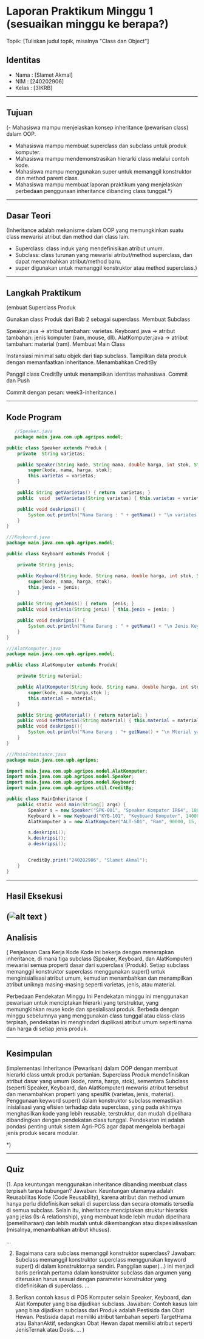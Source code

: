 # Laporan Praktikum Minggu 1 (sesuaikan minggu ke berapa?)
Topik: [Tuliskan judul topik, misalnya "Class dan Object"]

## Identitas
- Nama  : [Slamet Akmal]
- NIM   : [240202906]
- Kelas : [3IKRB]

---

## Tujuan
(- Mahasiswa mampu menjelaskan konsep inheritance (pewarisan class) dalam OOP.
- Mahasiswa mampu membuat superclass dan subclass untuk produk komputer.
- Mahasiswa mampu mendemonstrasikan hierarki class melalui contoh kode.
- Mahasiswa mampu menggunakan super untuk memanggil konstruktor dan method parent class.
- Mahasiswa mampu membuat laporan praktikum yang menjelaskan perbedaan penggunaan inheritance dibanding class tunggal.*)

---

## Dasar Teori
(Inheritance adalah mekanisme dalam OOP yang memungkinkan suatu class mewarisi atribut dan method dari class lain.

- Superclass: class induk yang mendefinisikan atribut umum.
- Subclass: class turunan yang mewarisi atribut/method superclass, dan dapat menambahkan atribut/method baru.
- super digunakan untuk memanggil konstruktor atau method superclass.)

---

## Langkah Praktikum
(embuat Superclass Produk

Gunakan class Produk dari Bab 2 sebagai superclass.
Membuat Subclass

Speaker.java → atribut tambahan: varietas.
Keyboard.java → atribut tambahan: jenis komputer (ram, mouse, dll).
AlatKomputer.java → atribut tambahan: material (ram).
Membuat Main Class

Instansiasi minimal satu objek dari tiap subclass.
Tampilkan data produk dengan memanfaatkan inheritance.
Menambahkan CreditBy

Panggil class CreditBy untuk menampilkan identitas mahasiswa.
Commit dan Push

Commit dengan pesan: week3-inheritance.)

---

## Kode Program
```java
   //Speaker.java
   package main.java.com.upb.agripos.model;

public class Speaker extends Produk {
    private  String varietas;

    public Speaker(String kode, String nama, double harga, int stok, String varietas) {
        super(kode, nama, harga, stok);
        this.varietas = varietas;
    }

    public String getVarietas() { return  varietas; }
    public  void  setVarietas(String varietas) { this.varietas = varietas; }

    public void deskripsi() {
        System.out.println("Nama Barang : " + getNama() + "\n variates speaker : " + getVarietas() + "\n harga Speaker/bungkus :" + getHarga() +"\n");
    }
}
```

```java
///Keyboard.java
package main.java.com.upb.agripos.model;

public class Keyboard extends Produk {

    private String jenis;

    public Keyboard(String kode, String nama, double harga, int stok, String jenis) {
        super(kode, nama, harga, stok);
        this.jenis = jenis;
    }

    public String getJenis() { return  jenis; }
    public void setJenis(String jenis) { this.jenis = jenis; }

    public void deskripsi() {
        System.out.println("Nama Barang : " + getNama() + "\n Jenis Keyboard : " + getJenis() + "\n harga keyboard/140000 :" + getHarga() +"\n");
    }
}
```

```java
///AlatKomputer.java
package main.java.com.upb.agripos.model;

public class AlatKomputer extends Produk{

    private String material;

    public AlatKomputer(String kode, String nama, double harga, int stok, String material) {
        super(kode, nama,harga,stok );
        this.material = material;
    }

    public String getMaterial() { return material; }
    public void setMaterial(String material) { this.material = material; }
    public void deskripsi(){
        System.out.println("Nama Barang : "+ getNama() + "\n Mterial yang dipakai : " + getMaterial() + "\n harga barang :" + getHarga() +"\n");
    }
}
```

```java
///MainInheitance.java
package main.java.com.upb.agripos;

import main.java.com.upb.agripos.model.AlatKomputer;
import main.java.com.upb.agripos.model.Speaker;
import main.java.com.upb.agripos.model.Keyboard;
import main.java.com.upb.agripos.util.CreditBy;

public class MainInheritance {
    public static void main(String[] args) {
        Speaker s = new Speaker("SPK-001", "Speaker Komputer IR64", 180000,100, "64");
        Keyboard k = new Keyboard("KYB-101", "Keyboard Komputer", 140000, 40, "Komputer");
        AlatKomputer a = new AlatKomputer("ALT-501", "Ram", 90000, 15, "Ram");

        s.deskripsi();
        k.deskripsi();
        a.deskripsi();


        CreditBy.print("240202906", "Slamet Akmal");
    }
}
```
---

## Hasil Eksekusi
(![alt text](E:\Tugas\oop-202501-240202906\praktikum\week3-inheritance\screenshots?raw=true)
)
---

## Analisis
(
Penjelasan Cara Kerja Kode
Kode ini bekerja dengan menerapkan inheritance, di mana tiga subclass (Speaker, Keyboard, dan AlatKomputer) mewarisi semua properti dasar dari superclass (Produk). Setiap subclass memanggil konstruktor superclass menggunakan super() untuk menginisialisasi atribut umum, kemudian menambahkan dan menampilkan atribut uniknya masing-masing seperti varietas, jenis, atau material.

Perbedaan Pendekatan Minggu Ini
Pendekatan minggu ini menggunakan pewarisan untuk menciptakan hierarki yang terstruktur, yang memungkinkan reuse kode dan spesialisasi produk. Berbeda dengan minggu sebelumnya yang menggunakan class tunggal atau class-class terpisah, pendekatan ini menghindari duplikasi atribut umum seperti nama dan harga di setiap jenis produk.

---

## Kesimpulan
(implementasi Inheritance (Pewarisan) dalam OOP dengan membuat hierarki class untuk produk pertanian. Superclass Produk mendefinisikan atribut dasar yang umum (kode, nama, harga, stok), sementara Subclass (seperti Speaker, Keyboard, dan AlatKomputer) mewarisi atribut tersebut dan menambahkan properti yang spesifik (varietas, jenis, material). Penggunaan keyword super() dalam konstruktor subclass memastikan inisialisasi yang efisien terhadap data superclass, yang pada akhirnya menghasilkan kode yang lebih reusable, terstruktur, dan mudah dipelihara dibandingkan dengan pendekatan class tunggal. Pendekatan ini adalah pondasi penting untuk sistem Agri-POS agar dapat mengelola berbagai jenis produk secara modular.

*)

---

## Quiz
(1. Apa keuntungan menggunakan inheritance dibanding membuat class terpisah tanpa hubungan?
Jawaban: Keuntungan utamanya adalah Reusabilitas Kode (Code Reusability), karena atribut dan method umum hanya perlu didefinisikan sekali di superclass dan secara otomatis tersedia di semua subclass. Selain itu, inheritance menciptakan struktur hierarkis yang jelas (Is-A relationship), yang membuat kode lebih mudah dipelihara (pemeliharaan) dan lebih mudah untuk dikembangkan atau dispesialisasikan (misalnya, menambahkan atribut khusus).

 …  

2. Bagaimana cara subclass memanggil konstruktor superclass?
Jawaban: Subclass memanggil konstruktor superclass menggunakan keyword super() di dalam konstruktornya sendiri. Panggilan super(...) ini menjadi baris perintah pertama dalam konstruktor subclass dan argumen yang diteruskan harus sesuai dengan parameter konstruktor yang didefinisikan di superclass. …  

3. Berikan contoh kasus di POS Komputer selain Speaker, Keyboard, dan Alat Komputer yang bisa dijadikan subclass.
Jawaban: Contoh kasus lain yang bisa dijadikan subclass dari Produk adalah Pestisida dan Obat Hewan. Pestisida dapat memiliki atribut tambahan seperti TargetHama atau BahanAktif, sedangkan Obat Hewan dapat memiliki atribut seperti JenisTernak atau Dosis. …  )
